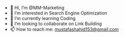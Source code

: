 - 👋 Hi, I’m @MM-Marketing
- 👀 I’m interested in Search Engine Optimization
- 🌱 I’m currently learning Coding
- 💞️ I’m looking to collaborate on Link Building
- 📫 How to reach me: mustafashahid153@gmail.com

<!---
MM-Marketing/MM-Marketing is a ✨ special ✨ repository because its `README.md` (this file) appears on your GitHub profile.
You can click the Preview link to take a look at your changes.
--->
